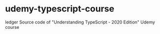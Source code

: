 # udemy-typescript-course
ledger Source code of "Understanding TypeScript - 2020 Edition" Udemy course
